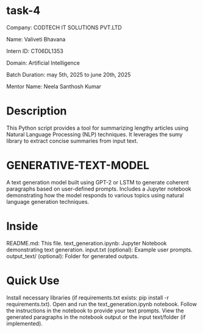 # task-4

Company: CODTECH IT SOLUTIONS PVT.LTD

Name: Valiveti Bhavana

Intern ID: CT06DL1353

Domain: Artificial Intelligence

Batch Duration: may 5th, 2025 to june 20th, 2025

Mentor Name: Neela Santhosh Kumar

# Description
This Python script provides a tool for summarizing lengthy articles using Natural Language Processing (NLP) techniques. It leverages the sumy library to extract concise summaries from input text.

# GENERATIVE-TEXT-MODEL
A text generation model built using GPT-2 or LSTM to generate coherent paragraphs based on user-defined prompts. Includes a Jupyter notebook demonstrating how the model responds to various topics using natural language generation techniques.

# Inside
README.md: This file.
text_generation.ipynb: Jupyter Notebook demonstrating text generation.
input.txt (optional): Example user prompts.
output_text/ (optional): Folder for generated outputs.

# Quick Use
Install necessary libraries (if requirements.txt exists: pip install -r requirements.txt).
Open and run the text_generation.ipynb notebook.
Follow the instructions in the notebook to provide your text prompts.
View the generated paragraphs in the notebook output or the input text/folder (if implemented).
